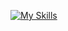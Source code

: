 [![My Skills](https://skillicons.dev/icons?i=html,css,tailwind,js,ts,react,firebase,mongo,nodejs,express)](https://skillicons.dev)


